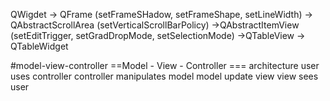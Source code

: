 
QWigdet -> QFrame (setFrameSHadow, setFrameShape, setLineWidth)
								-> QAbstractScrollArea (setVerticalScrollBarPolicy)
									->QAbstractItemView
												(setEditTrigger, setGradDropMode, setSelectionMode)
									->QTableView
											-> QTableWidget


#model-view-controller
==Model - View - Controller === architecture
user uses controller
controller manipulates model
model update view
view sees user
















